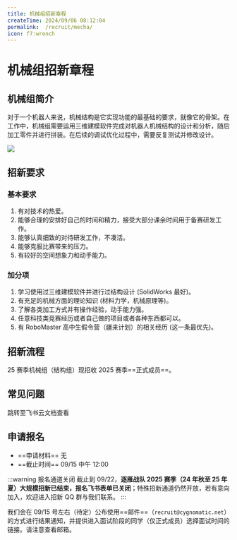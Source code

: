 ```yaml
---
title: 机械组招新章程
createTime: 2024/09/06 08:12:04
permalink:  /recruit/mecha/ 
icon: f7:wrench
---
```


# 机械组招新章程

## 机械组简介

对于一个机器人来说，机械结构是它实现功能的最基础的要求，就像它的骨架。在工作中，机械组需要运用三维建模软件完成对机器人机械结构的设计和分析，随后加工零件并进行拼装。在后续的调试优化过程中，需要反复测试并修改设计。

![](https://s2.loli.net/2024/09/06/qm8CeVlPScY1Jjn.gif)

## 招新要求

### 基本要求

1. 有对技术的热爱。
2. 能够合理的安排好自己的时间和精力，接受大部分课余时间用于备赛研发工作。
3. 能够认真细致的对待研发工作，不凑活。
4. 能够克服比赛带来的压力。
5. 有较好的空间想象力和动手能力。

### 加分项

1. 学习使用过三维建模软件并进行过结构设计 (SolidWorks 最好)。
2. 有充足的机械方面的理论知识 (材料力学，机械原理等)。
3. 了解各类加工方式并有操作经验，动手能力强。
4. 任意科技类竞赛经历或者自己做的项目或者各种东西都可以。
5. 有 RoboMaster 高中生假令营（疆来计划）的相关经历 (这一条最优先)。

## 招新流程

25 赛季机械组（结构组）现招收 2025 赛季==正式成员==。

## 常见问题

<LinkCard title="机械组 FAQ" icon="ph:question" href="https://cygnomatic.feishu.cn/sheets/Q7EUsFNjFhtXzWt9o5fcJZKAnCb?sheet=TWEhB3">
跳转至飞书云文档查看
</LinkCard>

## 申请报名

- ==申请材料== 无
- ==截止时间== 09/15 中午 12:00

<!-- <LinkCard title="提交申请" icon="ph:hand" href="https://cygnomatic.feishu.cn/share/base/form/shrcndb5JmCFx2Lv7pC6gOn6tDb">
填写飞书表单。在表单中提交您的个人信息。
</LinkCard> -->

:::warning 报名通道关闭
截止到 09/22，**逐雁战队 2025 赛季（24 年秋至 25 年夏）大规模招新已结束，报名飞书表单已关闭**；特殊招新通道仍然开放，若有意向加入，欢迎进入招新 QQ 群与我们联系。
:::

我们会在 09/15 号左右（待定）公布使用==邮件==（`recruit@cygnomatic.net`）的方式进行结果通知，并提供进入面试阶段的同学（仅正式成员）选择面试时间的链接。请注意查看邮箱。